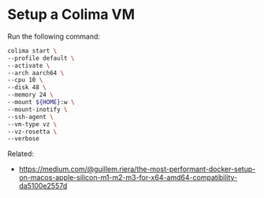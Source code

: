 # Setup a Colima VM

Run the following command:
```bash
colima start \
--profile default \
--activate \
--arch aarch64 \
--cpu 10 \
--disk 48 \
--memory 24 \
--mount ${HOME}:w \
--mount-inotify \
--ssh-agent \
--vm-type vz \
--vz-rosetta \
--verbose
```

Related:
  * <https://medium.com/@guillem.riera/the-most-performant-docker-setup-on-macos-apple-silicon-m1-m2-m3-for-x64-amd64-compatibility-da5100e2557d>
